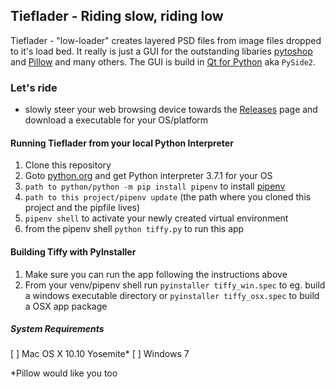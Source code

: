 ## Tieflader - Riding slow, riding low

Tieflader - "low-loader" creates layered PSD files from image files dropped
to it's load bed. 
It really is just a GUI for the outstanding libaries 
<a href="https://github.com/mdboom/pytoshop">pytoshop</a> and 
<a href="https://pillow.readthedocs.io/">Pillow</a> 
and many others. The GUI is build in 
<a href="https://www.qt.io/qt-for-python">Qt for Python</a> aka `PySide2`. 


### Let's ride
  - slowly steer your web browsing device towards the
    <a href="https://github.com/tappi287/tiffy/releases">Releases</a> page and download a executable
    for your OS/platform


#### Running Tieflader from your local Python Interpreter
1. Clone this repository
2. Goto <a href="https://python.org">python.org</a> and get Python interpreter 3.7.1 for your OS
3. `path to python/python -m pip install pipenv` to install <a href="https://pipenv.readthedocs.io/">pipenv</a>
4. `path to this project/pipenv update` (the path where you cloned this project and the pipfile lives)
5. `pipenv shell` to activate your newly created virtual environment
6. from the pipenv shell `python tiffy.py` to run this app


#### Building Tiffy with PyInstaller
1. Make sure you can run the app following the instructions above
2. From your venv/pipenv shell run `pyinstaller tiffy_win.spec`
   to eg. build a windows executable directory or `pyinstaller tiffy_osx.spec`
   to build a OSX app package
   
   
##### System Requirements
 [ ] Mac OS X 10.10 Yosemite*
 [ ] Windows 7

*Pillow would like you too
